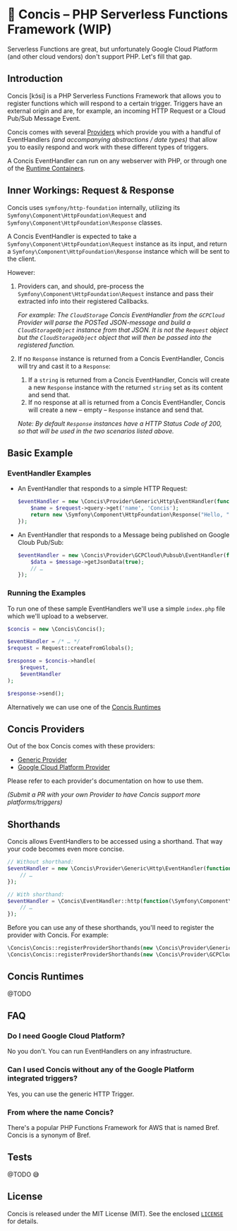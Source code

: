 # 🤏 Concis – PHP Serverless Functions Framework (WIP)

Serverless Functions are great, but unfortunately Google Cloud Platform (and other cloud vendors) don't support PHP. Let's fill that gap.

## Introduction

Concis [kɔ̃si] is a PHP Serverless Functions Framework that allows you to register functions which will respond to a certain trigger. Triggers have an external origin and are, for example, an incoming HTTP Request or a Cloud Pub/Sub Message Event.

Concis comes with several [Providers](#concis-providers) which provide you with a handful of EventHandlers _(and accompanying abstractions / date types)_ that allow you to easily respond and work with these different types of triggers.

A Concis EventHandler can run on any webserver with PHP, or through one of the [Runtime Containers](#concis-runtimes).

## Inner Workings: Request & Response

Concis uses `symfony/http-foundation` internally, utilizing its `Symfony\Component\HttpFoundation\Request` and `Symfony\Component\HttpFoundation\Response` classes.

A Concis EventHandler is expected to take a `Symfony\Component\HttpFoundation\Request` instance as its input, and return a `Symfony\Component\HttpFoundation\Response` instance which will be sent to the client.

However:

1. Providers can, and should, pre-process the `Symfony\Component\HttpFoundation\Request` instance and pass their extracted info into their registered Callbacks.
    
    _For example: The `CloudStorage` Concis EventHandler from the `GCPCloud` Provider will parse the POSTed JSON-message and build a `CloudStorageObject` instance from that JSON. It is not the `Request` object but the `CloudStorageObject` object that will then be passed into the registered function._

1. If no `Response` instance is returned from a Concis EventHandler, Concis will try and cast it to a `Response`:

    1. If a `string` is returned from a Concis EventHandler, Concis will create a new `Response` instance with the returned `string` set as its content and send that.
    1. If no response at all is returned from a Concis EventHandler, Concis will create a new – empty – `Response` instance and send that.

    _Note: By default `Response` instances have a HTTP Status Code of 200, so that will be used in the two scenarios listed above._

## Basic Example

### EventHandler Examples

- An EventHandler that responds to a simple HTTP Request:

    ```php
    $eventHandler = new \Concis\Provider\Generic\Http\EventHandler(function(\Symfony\Component\HttpFoundation\Request $request) {
        $name = $request->query->get('name', 'Concis');
        return new \Symfony\Component\HttpFoundation\Response("Hello, " . htmlspecialchars($name, ENT_QUOTES));
    });
    ```

- An EventHandler that responds to a Message being published on Google Cloub Pub/Sub:

    ```php
    $eventHandler = new \Concis\Provider\GCPCloud\Pubsub\EventHandler(function(string $topic, \Concis\Provider\GCPCloud\Pubsub\Datatype\PubsubMessage $message) {
        $data = $message->getJsonData(true);
        // …
    });
    ```

### Running the Examples

To run one of these sample EventHandlers we'll use a simple `index.php` file which we'll upload to a webserver.

```php
$concis = new \Concis\Concis();

$eventHandler = /* … */
$request = Request::createFromGlobals();

$response = $concis->handle(
    $request,
    $eventHandler
);

$response->send();
```

Alternatively we can use one of the [Concis Runtimes](#concis-runtimes)

## Concis Providers

Out of the box Concis comes with these providers:

- [Generic Provider](docs/provider-generic.md)
- [Google Cloud Platform Provider](docs/provider-gcpcloud.md)

Please refer to each provider's documentation on how to use them.

_(Submit a PR with your own Provider to have Concis support more platforms/triggers)_

## Shorthands

Concis allows EventHandlers to be accessed using a shorthand. That way your code becomes even more concise.

```php
// Without shorthand:
$eventHandler = new \Concis\Provider\Generic\Http\EventHandler(function(\Symfony\Component\HttpFoundation\Request $request) {
	// …
});

// With shorthand:
$eventHandler = \Concis\EventHandler::http(function(\Symfony\Component\HttpFoundation\Request $request) {
	// …
});
```

Before you can use any of these shorthands, you'll need to register the provider with Concis. For example:

```php
\Concis\Concis::registerProviderShorthands(new \Concis\Provider\Generic\Provider());
\Concis\Concis::registerProviderShorthands(new \Concis\Provider\GCPCloud\Provider());
```

## Concis Runtimes

@TODO

## FAQ

### Do I need Google Cloud Platform?

No you don't. You can run EventHandlers on any infrastructure.

### Can I used Concis without any of the Google Platform integrated triggers?

Yes, you can use the generic HTTP Trigger.

### From where the name Concis?

There's a popular PHP Functions Framework for AWS that is named Bref. Concis is a synonym of Bref.

## Tests

@TODO 😅

## License

Concis is released under the MIT License (MIT). See the enclosed [`LICENSE`](LICENSE) for details.